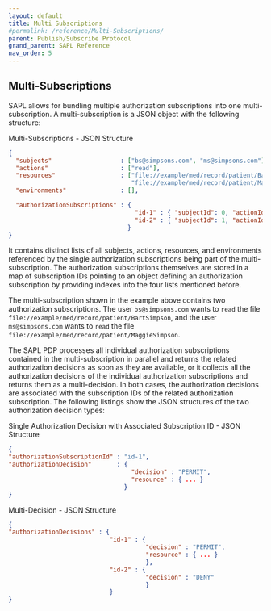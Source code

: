 ```yaml
---
layout: default
title: Multi Subscriptions
#permalink: /reference/Multi-Subscriptions/
parent: Publish/Subscribe Protocol
grand_parent: SAPL Reference
nav_order: 5
---
```


## Multi-Subscriptions

SAPL allows for bundling multiple authorization subscriptions into one multi-subscription. A multi-subscription is a JSON object with the following structure:

Multi-Subscriptions - JSON Structure

```json
{
  "subjects"                   : ["bs@simpsons.com", "ms@simpsons.com"],
  "actions"                    : ["read"],
  "resources"                  : ["file://example/med/record/patient/BartSimpson",
                                  "file://example/med/record/patient/MaggieSimpson"],
  "environments"               : [],

  "authorizationSubscriptions" : {
                                   "id-1" : { "subjectId": 0, "actionId": 0, "resourceId": 0 },
                                   "id-2" : { "subjectId": 1, "actionId": 0, "resourceId": 1 }
                                 }
}
```

It contains distinct lists of all subjects, actions, resources, and environments referenced by the single authorization subscriptions being part of the multi-subscription. The authorization subscriptions themselves are stored in a map of subscription IDs pointing to an object defining an authorization subscription by providing indexes into the four lists mentioned before.

The multi-subscription shown in the example above contains two authorization subscriptions. The user `bs@simpsons.com` wants to `read` the file `file://example/med/record/patient/BartSimpson`, and the user `ms@simpsons.com` wants to `read` the file `file://example/med/record/patient/MaggieSimpson`.

The SAPL PDP processes all individual authorization subscriptions contained in the multi-subscription in parallel and returns the related authorization decisions as soon as they are available, or it collects all the authorization decisions of the individual authorization subscriptions and returns them as a multi-decision. In both cases, the authorization decisions are associated with the subscription IDs of the related authorization subscription. The following listings show the JSON structures of the two authorization decision types:

Single Authorization Decision with Associated Subscription ID - JSON Structure

```json
{
"authorizationSubscriptionId" : "id-1",
"authorizationDecision"       : {
                                  "decision" : "PERMIT",
                                  "resource" : { ... }
                                }
}

```

Multi-Decision - JSON Structure

```json
{
"authorizationDecisions" : {
                            "id-1" : {
                                      "decision" : "PERMIT",
                                      "resource" : { ... }
                                      },
                            "id-2" : {
                                      "decision" : "DENY"
                                      }
                            }
}

```
